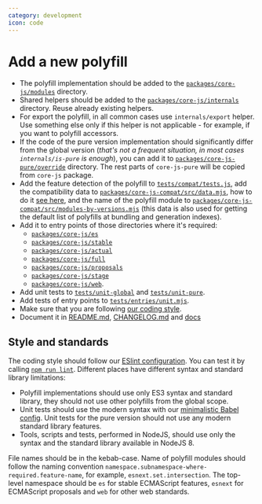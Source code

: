 ```yaml
---
category: development
icon: code
---
```


# Add a new polyfill

- The polyfill implementation should be added to the [`packages/core-js/modules`](./packages/core-js/modules) directory.
- Shared helpers should be added to the [`packages/core-js/internals`](./packages/core-js/internals) directory. Reuse already existing helpers.
- For export the polyfill, in all common cases use `internals/export` helper. Use something else only if this helper is not applicable - for example, if you want to polyfill accessors.
- If the code of the pure version implementation should significantly differ from the global version (_that's not a frequent situation, in most cases `internals/is-pure` is enough_), you can add it to [`packages/core-js-pure/override`](./packages/core-js-pure/override) directory. The rest parts of `core-js-pure` will be copied from `core-js` package.
- Add the feature detection of the polyfill to [`tests/compat/tests.js`](https://github.com/zloirock/core-js/blob/master/tests/compat/tests.js), add the compatibility data to [`packages/core-js-compat/src/data.mjs`](https://github.com/zloirock/core-js/blob/master/packages/core-js-compat/src/data.mjs), how to do it [see here](./compat.md), and the name of the polyfill module to [`packages/core-js-compat/src/modules-by-versions.mjs`](https://github.com/zloirock/core-js/blob/master/packages/core-js-compat/src/modules-by-versions.mjs) (this data is also used for getting the default list of polyfills at bundling and generation indexes).
- Add it to entry points of those directories where it's required:
  - [`packages/core-js/es`](https://github.com/zloirock/core-js/blob/master/packages/core-js/es)
  - [`packages/core-js/stable`](https://github.com/zloirock/core-js/blob/master/packages/core-js/stable)
  - [`packages/core-js/actual`](https://github.com/zloirock/core-js/blob/master/packages/core-js/actual)
  - [`packages/core-js/full`](https://github.com/zloirock/core-js/blob/master/packages/core-js/full)
  - [`packages/core-js/proposals`](https://github.com/zloirock/core-js/blob/master/packages/core-js/proposals)
  - [`packages/core-js/stage`](https://github.com/zloirock/core-js/blob/master/packages/core-js/stage)
  - [`packages/core-js/web`](https://github.com/zloirock/core-js/blob/master/packages/core-js/web).
- Add unit tests to [`tests/unit-global`](https://github.com/zloirock/core-js/blob/master/tests/unit-global) and [`tests/unit-pure`](https://github.com/zloirock/core-js/blob/master/tests/unit-pure).
- Add tests of entry points to [`tests/entries/unit.mjs`](https://github.com/zloirock/core-js/blob/master/tests/entries/unit.mjs).
- Make sure that you are following [our coding style](#style-and-standards).
- Document it in [README.md](https://github.com/zloirock/core-js/blob/master/README.md), [CHANGELOG.md](https://github.com/zloirock/core-js/blob/master/CHANGELOG.md) and [docs](./docs/polyfill.md)

## Style and standards

The coding style should follow our [ESlint configuration](https://github.com/zloirock/core-js/blob/master/tests/eslint/eslint.config.js). You can test it by calling [`npm run lint`](./testing.md). Different places have different syntax and standard library limitations:

- Polyfill implementations should use only ES3 syntax and standard library, they should not use other polyfills from the global scope.
- Unit tests should use the modern syntax with our [minimalistic Babel config](https://github.com/zloirock/core-js/blob/master/babel.config.js). Unit tests for the pure version should not use any modern standard library features.
- Tools, scripts and tests, performed in NodeJS, should use only the syntax and the standard library available in NodeJS 8.

File names should be in the kebab-case. Name of polyfill modules should follow the naming convention `namespace.subnamespace-where-required.feature-name`, for example, `esnext.set.intersection`. The top-level namespace should be `es` for stable ECMAScript features, `esnext` for ECMAScript proposals and `web` for other web standards.
